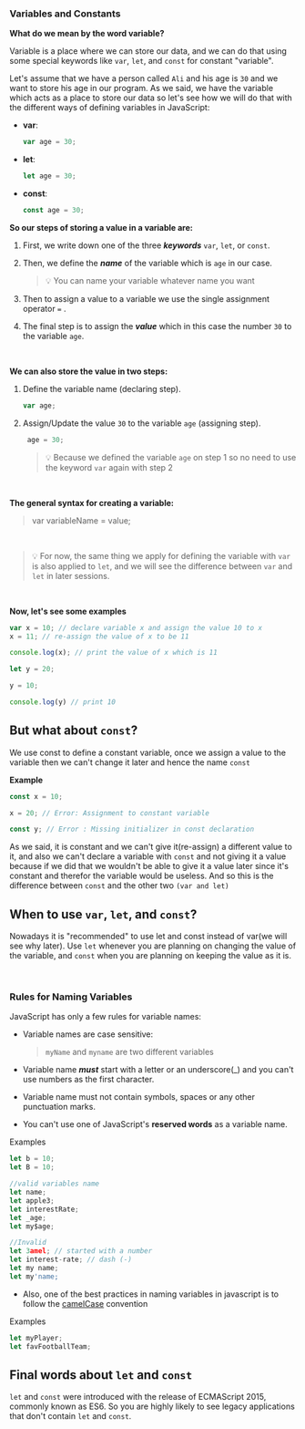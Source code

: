 ### <a id="variables">Variables and Constants</a>
**What do we mean by the word variable?**

Variable is a place where we can store our data, and we can do that using some special keywords like `var`, `let`, and `const` for constant "variable".

Let's assume that we have a person called `Ali` and his age is `30` and we want to store his age in our program. As we said, we have the variable which acts as a place to store our data so let's see how we will do that with the different ways of defining variables in JavaScript:

- **var**:
    ```js 
    var age = 30;
    ``` 

- **let**:
  ```js
  let age = 30;
  ```
- **const**:
  ```js
  const age = 30;
  ```
**So our steps of storing a value in a variable are:**

1. First, we write down one of the three ***keywords*** `var`, `let`, or `const`.

1. Then, we define the ***name*** of the variable which is `age` in our case.
   > 💡 You can name your variable whatever name you want

1. Then to assign a value to a variable we use the single assignment operator `=` .

1. The final step is to assign the ***value*** which in this case the number `30` to the variable `age`.

<br>

**We can also store the value in two steps:**

1. Define the variable name (declaring step).
    ```js 
    var age;
    ``` 
1. Assign/Update the value `30` to the variable `age` (assigning step).
   ```js
    age = 30;
   ```
   >💡 Because we defined the variable `age` on step 1 so no need to use the keyword `var` again with step 2

<br>

**The general syntax for creating a variable:**
>var variableName = value;

<br>

> 💡 For now, the same thing we apply for defining the variable with `var` is also applied to `let`, and we will see the difference between `var` and `let` in later sessions.

<br>

**Now, let's see some examples**

```js
var x = 10; // declare variable x and assign the value 10 to x
x = 11; // re-assign the value of x to be 11

console.log(x); // print the value of x which is 11

let y = 20;

y = 10;

console.log(y) // print 10
```

## But what about `const`?
We use const to define a constant variable, once we assign a value to the variable then we can't change it later and hence the name `const`

**Example**

```js
const x = 10; 

x = 20; // Error: Assignment to constant variable

const y; // Error : Missing initializer in const declaration

```

As we said, it is constant and we can't give it(re-assign) a different value to it, and also we can't declare a variable with `const` and not giving it a value because if we did that we wouldn't be able to give it a value later since it's constant and therefor the variable would be useless. And so this is the difference between `const` and the other two `(var and let)`

## When to use `var`, `let`, and `const`?

Nowadays it is "recommended" to use let and const instead of var(we will see why later). Use `let` whenever you are planning on changing the value of the variable, and `const` when you are planning on keeping the value as it is.

<br/>

### Rules for Naming Variables
JavaScript has only a few rules for variable names:

* Variable names are case sensitive:
  
  > `myName` and `myname` are two different variables

* Variable name ***must*** start with a letter or an underscore(_) and you can't use numbers as the first character.

* Variable name must not contain symbols, spaces or any other punctuation marks.

* You can't use one of JavaScript's **reserved words** as a variable name.

Examples

```js
let b = 10;
let B = 10;

//valid variables name
let name;
let apple3;
let interestRate;
let _age;
let my$age;

//Invalid
let 3amel; // started with a number
let interest-rate; // dash (-)
let my name;
let my'name;

```

* Also, one of the best practices in naming variables in javascript is to follow the [camelCase](https://en.wikipedia.org/wiki/Naming_convention_(programming)) convention

Examples

```js
let myPlayer;
let favFootballTeam;
```

## Final words about `let` and `const`

`let` and `const` were introduced with the release of ECMAScript 2015, commonly known as ES6. So you are highly likely to see legacy applications that don't contain `let` and `const`.

